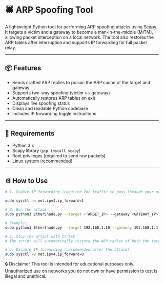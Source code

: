 # 🕷️ ARP Spoofing Tool

A lightweight Python tool for performing ARP spoofing attacks using Scapy. It targets a victim and a gateway to become a man-in-the-middle (MITM), allowing packet interception on a local network. The tool also restores the ARP tables after interruption and supports IP forwarding for full packet relay.

---

## 📦 Features

- Sends crafted ARP replies to poison the ARP cache of the target and gateway
- Supports two-way spoofing (victim <-> gateway)
- Automatically restores ARP tables on exit
- Displays live spoofing status
- Clean and readable Python codebase
- Includes IP forwarding toggle instructions

---

## 🔧 Requirements

- Python 3.x  
- Scapy library (`pip install scapy`)
- Root privileges (required to send raw packets)
- Linux system (recommended)

---

## ⚙️ How to Use

```bash
# 1. Enable IP forwarding (required for traffic to pass through your machine)

sudo sysctl -w net.ipv4.ip_forward=1

# 2. Run the attack
sudo python3 EtherShade.py --target <TARGET_IP> --gateway <GATEWAY_IP>

# Example:
sudo python3 EtherShade.py --target 192.168.1.10 --gateway 192.168.1.1

# 3. Stop the attack with Ctrl+C
# The script will automatically restore the ARP tables of both the target and the gateway.

# 4. Disable IP forwarding (recommended after the attack)
sudo sysctl -w net.ipv4.ip_forward=0

```
🔒 Disclaimer
This tool is intended for educational purposes only. Unauthorized use on networks you do not own or have permission to test is illegal and unethical.


